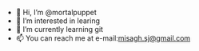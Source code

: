 - 👋 Hi, I’m @mortalpuppet
- 👀 I’m interested in learing 
- 🌱 I’m currently learning git
- 📫 You can reach me at e-mail:misagh.sj@gmail.com 

<!---
mortalpuppet/mortalpuppet is a ✨ special ✨ repository because its `README.md` (this file) appears on your GitHub profile.
You can click the Preview link to take a look at your changes.
--->
